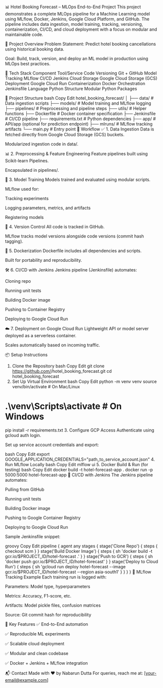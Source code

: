 📊 Hotel Booking Forecast – MLOps End-to-End Project
This project demonstrates a complete MLOps pipeline for a Machine Learning model using MLflow, Docker, Jenkins, Google Cloud Platform, and GitHub. The pipeline includes data ingestion, model training, tracking, versioning, containerization, CI/CD, and cloud deployment with a focus on modular and maintainable code.

🚀 Project Overview
Problem Statement: Predict hotel booking cancellations using historical booking data.

Goal: Build, track, version, and deploy an ML model in production using MLOps best practices.

🧰 Tech Stack
Component	Tool/Service
Code Versioning	Git + GitHub
Model Tracking	MLflow
CI/CD	Jenkins
Cloud Storage	Google Cloud Storage (GCS)
Deployment	Google Cloud Run
Containerization	Docker
Orchestration	Jenkinsfile
Language	Python
Structure	Modular Python Packages

📁 Project Structure
bash
Copy
Edit
hotel_booking_forecast/
│
├── data/                      # Data ingestion scripts
├── models/                    # Model training and MLflow logging
├── pipelines/                 # Preprocessing and pipeline steps
├── utils/                     # Helper functions
├── Dockerfile                 # Docker container specification
├── Jenkinsfile                # CI/CD pipeline
├── requirements.txt           # Python dependencies
├── app/                       # API/app (optional for prediction endpoint)
├── mlruns/                    # MLflow tracking artifacts
└── main.py                    # Entry point
🔄 Workflow
✅ 1. Data Ingestion
Data is fetched directly from Google Cloud Storage (GCS) buckets.

Modularized ingestion code in data/.

📊 2. Preprocessing & Feature Engineering
Feature pipelines built using Scikit-learn Pipelines.

Encapsulated in pipelines/.

🔁 3. Model Training
Models trained and evaluated using modular scripts.

MLflow used for:

Tracking experiments

Logging parameters, metrics, and artifacts

Registering models

🔖 4. Version Control
All code is tracked in GitHub.

MLflow tracks model versions alongside code versions (commit hash tagging).

🐳 5. Dockerization
Dockerfile includes all dependencies and scripts.

Built for portability and reproducibility.

🛠️ 6. CI/CD with Jenkins
Jenkins pipeline (Jenkinsfile) automates:

Cloning repo

Running unit tests

Building Docker image

Pushing to Container Registry

Deploying to Google Cloud Run

☁️ 7. Deployment on Google Cloud Run
Lightweight API or model server deployed as a serverless container.

Scales automatically based on incoming traffic.

📦 Setup Instructions
1. Clone the Repository
bash
Copy
Edit
git clone https://github.com/<your-username>/hotel_booking_forecast.git
cd hotel_booking_forecast
2. Set Up Virtual Environment
bash
Copy
Edit
python -m venv venv
source venv/bin/activate  # On Mac/Linux
# .\venv\Scripts\activate  # On Windows
pip install -r requirements.txt
3. Configure GCP Access
Authenticate using gcloud auth login.

Set up service account credentials and export:

bash
Copy
Edit
export GOOGLE_APPLICATION_CREDENTIALS="path_to_service_account.json"
4. Run MLflow Locally
bash
Copy
Edit
mlflow ui
5. Docker Build & Run (for testing)
bash
Copy
Edit
docker build -t hotel-forecast-app .
docker run -p 5000:5000 hotel-forecast-app
🔁 CI/CD with Jenkins
The Jenkins pipeline automates:

Pulling from GitHub

Running unit tests

Building Docker image

Pushing to Google Container Registry

Deploying to Google Cloud Run

Sample Jenkinsfile snippet:

groovy
Copy
Edit
pipeline {
    agent any
    stages {
        stage('Clone Repo') {
            steps {
                checkout scm
            }
        }
        stage('Build Docker Image') {
            steps {
                sh 'docker build -t gcr.io/$PROJECT_ID/hotel-forecast .'
            }
        }
        stage('Push to GCR') {
            steps {
                sh 'docker push gcr.io/$PROJECT_ID/hotel-forecast'
            }
        }
        stage('Deploy to Cloud Run') {
            steps {
                sh 'gcloud run deploy hotel-forecast --image gcr.io/$PROJECT_ID/hotel-forecast --region asia-south1'
            }
        }
    }
}
🧪 MLflow Tracking Example
Each training run is logged with:

Parameters: Model type, hyperparameters

Metrics: Accuracy, F1-score, etc.

Artifacts: Model pickle files, confusion matrices

Source: Git commit hash for reproducibility

📌 Key Features
✅ End-to-End automation

✅ Reproducible ML experiments

✅ Scalable cloud deployment

✅ Modular and clean codebase

✅ Docker + Jenkins + MLflow integration

📬 Contact
Made with ❤️ by Nabarun Dutta
For queries, reach me at: [your-email@example.com]
